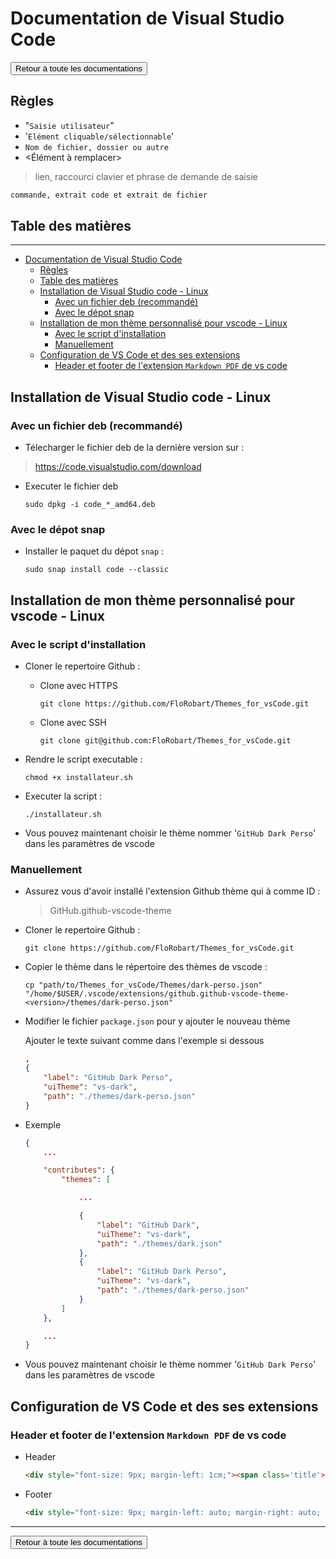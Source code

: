 # Documentation de Visual Studio Code

<a href="https://florobart.github.io/Documentations/"><button type="button">Retour à toute les documentations</button></a>

## Règles

- "`Saisie utilisateur`"
- '`Elément cliquable/sélectionnable`'
- `Nom de fichier, dossier ou autre`
- <Élément à remplacer>

> lien, raccourci clavier et phrase de demande de saisie

```txt
commande, extrait code et extrait de fichier
```

<div class="page"></div>

## Table des matières

****

- [Documentation de Visual Studio Code](#documentation-de-visual-studio-code)
  - [Règles](#règles)
  - [Table des matières](#table-des-matières)
  - [Installation de Visual Studio code - Linux](#installation-de-visual-studio-code---linux)
    - [Avec un fichier deb (recommandé)](#avec-un-fichier-deb-recommandé)
    - [Avec le dépot snap](#avec-le-dépot-snap)
  - [Installation de mon thème personnalisé pour vscode - Linux](#installation-de-mon-thème-personnalisé-pour-vscode---linux)
    - [Avec le script d'installation](#avec-le-script-dinstallation)
    - [Manuellement](#manuellement)
  - [Configuration de VS Code et des ses extensions](#configuration-de-vs-code-et-des-ses-extensions)
    - [Header et footer de l'extension `Markdown PDF` de vs code](#header-et-footer-de-lextension-markdown-pdf-de-vs-code)

<div class="page"></div>

## Installation de Visual Studio code - Linux

### Avec un fichier deb (recommandé)

- Télecharger le fichier deb de la dernière version sur :

> <https://code.visualstudio.com/download>

- Executer le fichier deb

  ```shell
  sudo dpkg -i code_*_amd64.deb
  ```

### Avec le dépot snap

- Installer le paquet du dépot `snap` :

  ```shell
  sudo snap install code --classic
  ```

## Installation de mon thème personnalisé pour vscode - Linux

### Avec le script d'installation

- Cloner le repertoire Github :
  - Clone avec HTTPS

    ```shell
    git clone https://github.com/FloRobart/Themes_for_vsCode.git
    ```

  - Clone avec SSH

    ```shell
    git clone git@github.com:FloRobart/Themes_for_vsCode.git
    ```

- Rendre le script executable :

  ```shell
  chmod +x installateur.sh
  ```

- Executer la script :

  ```shell
  ./installateur.sh
  ```

- Vous pouvez maintenant choisir le thème nommer '`GitHub Dark Perso`' dans les paramètres de vscode

### Manuellement

- Assurez vous d'avoir installé l'extension Github thème qui à comme ID :
  > GitHub.github-vscode-theme
- Cloner le repertoire Github :

  ```shell
  git clone https://github.com/FloRobart/Themes_for_vsCode.git
  ```

- Copier le thème dans le répertoire des thèmes de vscode :

  ```shell
  cp "path/to/Themes_for_vsCode/Themes/dark-perso.json" "/home/$USER/.vscode/extensions/github.github-vscode-theme-<version>/themes/dark-perso.json"
  ```

- Modifier le fichier `package.json` pour y ajouter le nouveau thème

    Ajouter le texte suivant comme dans l'exemple si dessous

  ```json
  ,
  {
      "label": "GitHub Dark Perso",
      "uiTheme": "vs-dark",
      "path": "./themes/dark-perso.json"
  }
  ```

- Exemple

  ```json
  {
      ...
  
      "contributes": {
          "themes": [
  
              ...
  
              {
                  "label": "GitHub Dark",
                  "uiTheme": "vs-dark",
                  "path": "./themes/dark.json"
              },
              {
                  "label": "GitHub Dark Perso",
                  "uiTheme": "vs-dark",
                  "path": "./themes/dark-perso.json"
              }
          ]
      },
  
      ...
  }
  ```

- Vous pouvez maintenant choisir le thème nommer '`GitHub Dark Perso`' dans les paramètres de vscode

## Configuration de VS Code et des ses extensions

### Header et footer de l'extension `Markdown PDF` de vs code

- Header

  ```html
  <div style="font-size: 9px; margin-left: 1cm;"><span class='title'></span> - Floris Robart</div>  <div style="font-size: 9px; margin-left: auto; margin-right: 1cm; ">%%ISO-DATE%%</div>
  ```

- Footer

  ```html
  <div style="font-size: 9px; margin-left: auto; margin-right: auto; margin-bottom: -8px;"> <span style="font-size: 9px" class='pageNumber'></span> / <span class='totalPages'></span></div>
  ```

****

<a href="https://florobart.github.io/Documentations/"><button type="button">Retour à toute les documentations</button></a>
